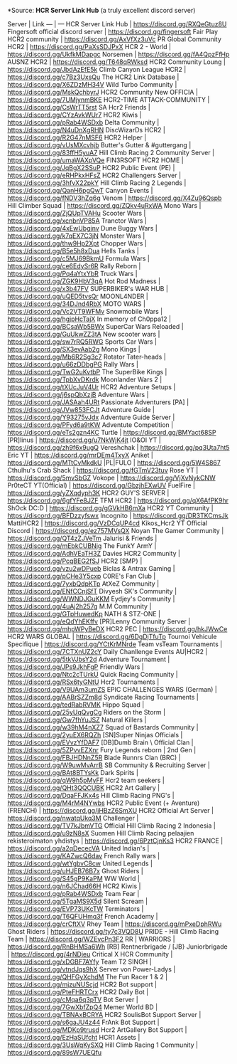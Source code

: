 *Source: **HCR Server Link Hub** (a truly excellent discord server)

Server | Link
— | —
HCR Server Link Hub | <https://discord.gg/RXQeGtuz8U>
Fingersoft official discord server | <https://discord.gg/fingersoft>
Fair Play HCR2 community  | <https://discord.gg/AxVfXz3uVc>
PR Global Community HCR2  | <https://discord.gg/PaXsSDJPxX>
HCR 2 - World | <https://discord.gg/UkfkMDapgc>
Norsemen | <https://discord.gg/fA4QpzFfHp>
AUSNZ HCR2 | <https://discord.gg/T648qRWksd>
HCR2 Community Loung | <https://discord.gg/JbdAzEfE5k>
Climb Canyon League HCR2 | <https://discord.gg/c7Bz3UxsQu>
The HCR2 Link Database | <https://discord.gg/X6ZDzMH34V>
Wild Turbo Community | <https://discord.gg/MskQchbyrJ>
HCR2 Community New OFFICIA | <https://discord.gg/7UMjynmBKE>
HCR2-TIME ATTACK-COMMUNITY | <https://discord.gg/CsWrTT5rst>
SA Hcr2 Friends | <https://discord.gg/CYzAvkWUr7>
HCR2 Kiwis | <https://discord.gg/pRab4WSDxb>
Delta Community | <https://discord.gg/N4uDnXgRHN>
DiscWizarDs HCR2  | <https://discord.gg/R2G47nMSF6>
HCR2 Helper | <https://discord.gg/vUsMXcvhjb>
Butter's Gutter & #guttergang | <https://discord.gg/83ffH5yuA7>
Hill Climb Racing 2 Community Server | <https://discord.gg/umaWAXpVQe>
FIN3RSOFT HCR2 HOME | <https://discord.gg/JqBgX2SSuP>
HCR2 Public Event (PE)  | <https://discord.gg/eRHPkxHFsZ>
HCR2 Challengers Server | <https://discord.gg/3hfvX22pkY>
Hill Climb Racing 2 Legends  | <https://discord.gg/QanH6pgQwT>
Canyon Events | <https://discord.gg/fNDV3hZq6g>
Venom | <https://discord.gg/X4Zu96Qspb>
Hill Climber Squad | <https://discord.gg/ZQkv4uRxWA>
Mono Wars | <https://discord.gg/ZjQUpTVAHu>
Scooter Wars | <https://discord.gg/xcnbnVP85A>
Tranctor Wars | <https://discord.gg/4xEwUbgjnv>
Dune Buggy Wars | <https://discord.gg/k7qEX7C3jN>
Monster Wars | <https://discord.gg/thw9Hp2Xpt>
Chopper Wars | <https://discord.gg/B5e5h8xDua>
Hells Tanks | <https://discord.gg/c5MJ69BkmU>
Formula Wars | <https://discord.gg/ce6EdySr6R>
Rally Reborn | <https://discord.gg/Pq4aYtxYbR>
Truck Wars | <https://discord.gg/ZGK9HbV3qA>
Hot Rod Madness | <https://discord.gg/x3b47FV>
SUPERBIKER's WAR HUB | <https://discord.gg/uQED5tvsQr>
MOONL4NDER | <https://discord.gg/34DJnd4RbX>
MOTO WARS | <https://discord.gg/Vc2VT9WFMv>
Snowmobile Wars | <https://discord.gg/hgjpHcTajX>
In memory of Ch0ppa12 | <https://discord.gg/BCsaWb5BWx>
SuperCar Wars Reloaded | <https://discord.gg/GuUkwZZ3tA>
New scooter wars | <https://discord.gg/sw7rRQ5RWG>
Sports Car Wars | <https://discord.gg/SX3evAab2g>
Mono Kings | <https://discord.gg/Mb6R2Sg3c7>
Rotator Tater-heads | <https://discord.gg/u66zDDbgPG>
Rally Wars | <https://discord.gg/TwG2uKvtbP>
The SuperBike Kings | <https://discord.gg/TpbXvDKrdk>
Moonlander Wars 2 | <https://discord.gg/tXUcJuV4Ur>
HCR2 Adventure Setups | <https://discord.gg/j6spQbXzjB>
Adventure Wars | <https://discord.gg/JASAah4URt>
Passionate Adventurers [PA] | <https://discord.gg/JVw853FCJt>
Adventure Guide | <https://discord.gg/Y93275vJdx>
Adventure Guide Server | <https://discord.gg/PFyd6a9tKW>
Adventute Competition | <https://discord.gg/eTs2gzn4KC>
Turtle | <https://discord.gg/BMYact68SP>
[PR]linus | <https://discord.gg/u7NkWjK4jt>
IO&OI YT | <https://discord.gg/zh9f6x9ugQ>
Vereshchak | <https://discord.gg/pq3Uta7ht5>
Eric YT | <https://discord.gg/mrDEm4TxyX>
Aniket | <https://discord.gg/MTtCvMkdkU>
|PL|FULO | <https://discord.gg/5W4S867>
Cthulhu's Crab Shack | <https://discord.gg/fGTmV23tuv>
Rose YT | <https://discord.gg/5mvSbGZ>
Vokope | <https://discord.gg/VjXvNykCNW>
Pr0teCT YT(Official) | <https://discord.gg/GbzjhEXwUV>
FuelFire | <https://discord.gg/yZXqdyph3K>
HCR2 GUY'S SERVER | <https://discord.gg/6gfYFe8JZF>
TFM HCR2 | <https://discord.gg/qX6AfPK9hr>
ShOck DC:D | <https://discord.gg/gGVkHB6mXa>
HCR2 YT Community | <https://discord.gg/BFDzzyfswx>
Incognito | <https://discord.gg/DR3TKCmsJk>
MattiHCR2 | <https://discord.gg/VzDCqUP4cd>
Kikos_Hcr2 YT Official Discord | <https://discord.gg/ez757MVsQX>
Noyan The Gamer Community | <https://discord.gg/QT4zZJVeTm>
Jalurisi & Friends | <https://discord.gg/mEbkCUBNjg>
The FunkY ArmY | <https://discord.gg/AdhVEaTH3Z>
Davies HCR2 Community | <https://discord.gg/PcqBEG2fSJ>
HCR2 [SMP} | <https://discord.gg/vzu2wDPueb>
Biclas & Antrax Gaming | <https://discord.gg/pCHe3Y5cxp>
C0RE's Fan Club | <https://discord.gg/7yxbQdpKTp>
AtXeZ Community | <https://discord.gg/ENfCCnjSfT>
Divyesh SK's Community | <https://discord.gg/WWNDJGuKKM>
Eydjey's Community | <https://discord.gg/4uAj2h257g>
M.M Community | <https://discord.gg/GTpHuwedKp>
NATH & STZ-ONE | <https://discord.gg/eQdYhEKffv>
[PR]Lenny Community Server | <https://discord.gg/mhpWPyBeDX>
HCR2 PEC | <https://discord.gg/hkJWwCe>
HCR2 WARS GLOBAL | <https://discord.gg/6DgDjTfuTp>
Tournoi Vehicule Specifique | <https://discord.gg/YCtKrMNrde>
Team vsTeam Tournaments | <https://discord.gg/7CTXnUZ2cY>
Daily Chanllenge Events AU|HCR2 | <https://discord.gg/5tkVJbsY2d>
Adventure Tournament | <https://discord.gg/JPs9JkhFgP>
Friendly Wars | <https://discord.gg/Ntc2cTUrkU>
Quick Racing Community | <https://discord.gg/RSx6tyGNtU>
Hcr2 Tournaments | <https://discord.gg/V9UAm3umZS>
EPIC CHALLENGES WARS (German) | <https://discord.gg/AABrSZZm8d>
Syndicate Racing Tournaments | <https://discord.gg/tedRabRVMK>
Hippo Squad | <https://discord.gg/25yUqQvgCg>
Riders on the Storm | <https://discord.gg/Gw7fhYuJSZ>
Natural Killers | <https://discord.gg/w39hM4nXZ7>
Squad of Bastards Community | <https://discord.gg/2yuEX6RQZh>
[SN]Super Ninjas Officials | <https://discord.gg/EVvzYfDAF7>
[DB]Dumb Brain \ Official Clan | <https://discord.gg/5ZPvvEZXnr>
Fury Legends reborn | 2nd Gen | <https://discord.gg/FBJHDNnZ5R>
Blade Runnrs Clan (BRC) | <https://discord.gg/W9uwMvArrB>
SB Community & Recruiting Server | <https://discord.gg/BAt8BTYsKk>
Dark Spirits | <https://discord.gg/qW9h5pMyFF>
Hcr2 team seekers | <https://discord.gg/QHt3QQCUBK>
HCR2 Art Gallery | <https://discord.gg/DqaFFJKx4s>
Hill Climb Racing PNG's | <https://discord.gg/M4rM4NYwbs>
HCR2 Public Event (+ Aventure) (FRENCH) | <https://discord.gg/jHBzZ6SmXU>
HCR2 Official Art Server | <https://discord.gg/nwatqUkq3M>
Challenger | <https://discord.gg/TV7kJbmVTG>
Official Hill Climb Racing 2 Indonesia | <https://discord.gg/u9zN8sX>
Suomen Hill Climb Racing pelaajien rekisteroimaton yhdistys  | <https://discord.gg/6PztCjnKs3>
HCR2 FRANCE | <https://discord.gg/a2qDececVA>
United Indian's | <https://discord.gg/KAZwcQ6dav>
French Rally wars | <https://discord.gg/wtYgbvC8cw>
United Legends | <https://discord.gg/uHJEB76B7x>
Ghost Riders | <https://discord.gg/S45gP9KaPM>
WW World | <https://discord.gg/n6JChad66H>
HCR2 Kiwis | <https://discord.gg/pRab4WSDxb>
Team Fear | <https://discord.gg/5TgaMS9X5d>
Silent Scream | <https://discord.gg/EVP73UKcTW>
Terminators | <https://discord.gg/T6QFUHmq3f>
French Academy | <https://discord.gg/crCftXV>
Rhey Team | <https://discord.gg/mPxeDphRWu>
Ghost Riders | <https://discord.gg/ty7c3VQD8U>
PRIDE - Hill Climb Racing Team | <https://discord.gg/WZEvcPn3F2>
RR | WARRIORS | <https://discord.gg/RnBHMSa6Wh>
[RB] Rentnerbrigade / [JB} Juniorbrigade | <https://discord.gg/4rNDjeu>
Critical X HCR Community | <https://discord.gg/xDGBF7AYfy>
Team T2 SINGH | <https://discord.gg/vtndJqs9hX>
Server von Power-Ladys | <https://discord.gg/QHFGyXchdM>
The Fun Racer 1 & 2 | <https://discord.gg/mjzuNUScjd>
HCR2 Bot support | <https://discord.gg/PteFHRTCrx>
HCR2 Daily Bot | <https://discord.gg/cMqa6q3pTV>
Bot Server | <https://discord.gg/7GwXbfZpQ4>
Memer World BD | <https://discord.gg/TBNAxBCRYA>
HCR2 SoulisBot Support Server | <https://discord.gg/s6gaJU4z44>
FrAnk Bot Support | <https://discord.gg/MDKp9trusd>
Hcr2 ArtGallery Bot Support | <https://discord.gg/EzHaSUfcht>
HCR1 Assets | <https://discord.gg/3UsWqKySXQ>
Hill Climb Racing 1 Community | <https://discord.gg/89sW7UEQfu>


